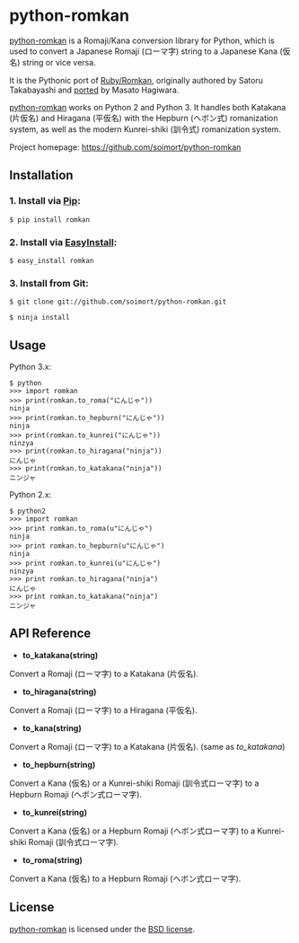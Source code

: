 # python-romkan

[python-romkan](https://github.com/soimort/python-romkan) is a Romaji/Kana conversion library for Python, which is used to convert a Japanese Romaji (ローマ字) string to a Japanese Kana (仮名) string or vice versa.

It is the Pythonic port of [Ruby/Romkan](http://0xcc.net/ruby-romkan/index.html.en), originally authored by Satoru Takabayashi and [ported](http://lilyx.net/python-romkan/) by Masato Hagiwara.

[python-romkan](https://github.com/soimort/python-romkan) works on Python 2 and Python 3. It handles both Katakana (片仮名) and Hiragana (平仮名) with the Hepburn (ヘボン式) romanization system, as well as the modern Kunrei-shiki (訓令式) romanization system.

Project homepage: <https://github.com/soimort/python-romkan>



## Installation

### 1. Install via [Pip](http://www.pip-installer.org/):

    $ pip install romkan
    
### 2. Install via [EasyInstall](http://pypi.python.org/pypi/setuptools):

    $ easy_install romkan
    
### 3. Install from Git:

    $ git clone git://github.com/soimort/python-romkan.git
    
    $ ninja install



## Usage

Python 3.x:

    $ python
    >>> import romkan
    >>> print(romkan.to_roma("にんじゃ"))
    ninja
    >>> print(romkan.to_hepburn("にんじゃ"))
    ninja
    >>> print(romkan.to_kunrei("にんじゃ"))
    ninzya
    >>> print(romkan.to_hiragana("ninja"))
    にんじゃ
    >>> print(romkan.to_katakana("ninja"))
    ニンジャ

Python 2.x:

    $ python2
    >>> import romkan
    >>> print romkan.to_roma(u"にんじゃ")
    ninja
    >>> print romkan.to_hepburn(u"にんじゃ")
    ninja
    >>> print romkan.to_kunrei(u"にんじゃ")
    ninzya
    >>> print romkan.to_hiragana("ninja")
    にんじゃ
    >>> print romkan.to_katakana("ninja")
    ニンジャ



## API Reference

* __to_katakana(string)__

Convert a Romaji (ローマ字) to a Katakana (片仮名).

* __to_hiragana(string)__

Convert a Romaji (ローマ字) to a Hiragana (平仮名).

* __to_kana(string)__

Convert a Romaji (ローマ字) to a Katakana (片仮名). (same as _to\_katakana_)

* __to_hepburn(string)__

Convert a Kana (仮名) or a Kunrei-shiki Romaji (訓令式ローマ字) to a Hepburn Romaji (ヘボン式ローマ字).

* __to_kunrei(string)__

Convert a Kana (仮名) or a Hepburn Romaji (ヘボン式ローマ字) to a Kunrei-shiki Romaji (訓令式ローマ字).

* __to_roma(string)__

Convert a Kana (仮名) to a Hepburn Romaji (ヘボン式ローマ字).



## License

[python-romkan](https://github.com/soimort/python-romkan) is licensed under the [BSD license](https://raw.github.com/soimort/python-romkan/master/LICENSE).
